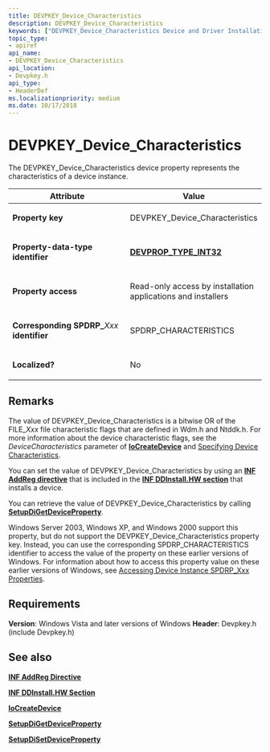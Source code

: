 ```yaml
---
title: DEVPKEY_Device_Characteristics
description: DEVPKEY_Device_Characteristics
keywords: ["DEVPKEY_Device_Characteristics Device and Driver Installation"]
topic_type:
- apiref
api_name:
- DEVPKEY_Device_Characteristics
api_location:
- Devpkey.h
api_type:
- HeaderDef
ms.localizationpriority: medium
ms.date: 10/17/2018
---
```


# DEVPKEY_Device_Characteristics


The DEVPKEY_Device_Characteristics device property represents the characteristics of a device instance.

<table>
<colgroup>
<col width="50%" />
<col width="50%" />
</colgroup>
<thead>
<tr>
<th>Attribute</th>
<th>Value</th>
</tr>
</thead>
<tbody>
<tr class="odd">
<td align="left"><p><strong>Property key</strong></p></td>
<td align="left"><p>DEVPKEY_Device_Characteristics</p></td>
</tr>
<tr class="even">
<td align="left"><p><strong>Property-data-type identifier</strong></p></td>
<td align="left"><p><a href="devprop-type-int32.md" data-raw-source="[&lt;strong&gt;DEVPROP_TYPE_INT32&lt;/strong&gt;](devprop-type-int32.md)"><strong>DEVPROP_TYPE_INT32</strong></a></p></td>
</tr>
<tr class="odd">
<td align="left"><p><strong>Property access</strong></p></td>
<td align="left"><p>Read-only access by installation applications and installers</p></td>
</tr>
<tr class="even">
<td align="left"><p><strong>Corresponding SPDRP_</strong><em>Xxx</em> <strong>identifier</strong></p></td>
<td align="left"><p>SPDRP_CHARACTERISTICS</p></td>
</tr>
<tr class="odd">
<td align="left"><p><strong>Localized?</strong></p></td>
<td align="left"><p>No</p></td>
</tr>
</tbody>
</table>

 

Remarks
-------

The value of DEVPKEY_Device_Characteristics is a bitwise OR of the FILE_*Xxx* file characteristic flags that are defined in Wdm.h and Ntddk.h. For more information about the device characteristic flags, see the *DeviceCharacteristics* parameter of [**IoCreateDevice**](/windows-hardware/drivers/ddi/wdm/nf-wdm-iocreatedevice) and [Specifying Device Characteristics](../kernel/specifying-device-characteristics.md).

You can set the value of DEVPKEY_Device_Characteristics by using an [**INF AddReg directive**](./inf-addreg-directive.md) that is included in the [**INF DDInstall.HW section**](./inf-ddinstall-hw-section.md) that installs a device.

You can retrieve the value of DEVPKEY_Device_Characteristics by calling [**SetupDiGetDeviceProperty**](/windows/win32/api/setupapi/nf-setupapi-setupdigetdevicepropertyw).

Windows Server 2003, Windows XP, and Windows 2000 support this property, but do not support the DEVPKEY_Device_Characteristics property key. Instead, you can use the corresponding SPDRP_CHARACTERISTICS identifier to access the value of the property on these earlier versions of Windows. For information about how to access this property value on these earlier versions of Windows, see [Accessing Device Instance SPDRP_Xxx Properties](./accessing-device-instance-spdrp-xxx-properties.md).

Requirements
------------

**Version**: Windows Vista and later versions of Windows
**Header**: Devpkey.h (include Devpkey.h)


## See also


[**INF AddReg Directive**](./inf-addreg-directive.md)

[**INF DDInstall.HW Section**](./inf-ddinstall-hw-section.md)

[**IoCreateDevice**](/windows-hardware/drivers/ddi/wdm/nf-wdm-iocreatedevice)

[**SetupDiGetDeviceProperty**](/windows/win32/api/setupapi/nf-setupapi-setupdigetdevicepropertyw)

[**SetupDiSetDeviceProperty**](/windows/win32/api/setupapi/nf-setupapi-setupdisetdevicepropertyw)

 

